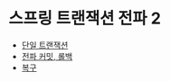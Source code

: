 # 스프링 트랜잭션 전파 2

- [단일 트랜잭션](https://github.com/genesis12345678/TIL/blob/main/Spring/database_2/propagation/tx_propagation_2/singleTx/singleTx.md)
- [전파 커밋, 롤백](https://github.com/genesis12345678/TIL/blob/main/Spring/database_2/propagation/tx_propagation_2/commit_rollback/commit_rollback.md)
- [복구](https://github.com/genesis12345678/TIL/blob/main/Spring/database_2/propagation/tx_propagation_2/restore/restore.md)